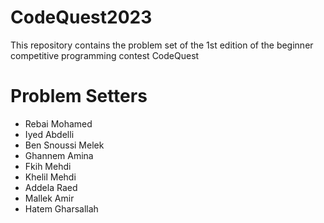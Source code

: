 # CodeQuest2023
This repository contains the problem set of the 1st edition of the beginner competitive programming contest CodeQuest

# Problem Setters
* Rebai Mohamed
* Iyed Abdelli
* Ben Snoussi Melek
* Ghannem Amina
* Fkih Mehdi
* Khelil Mehdi
* Addela Raed
* Mallek Amir
* Hatem Gharsallah
